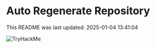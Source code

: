 # Auto Regenerate Repository

This README was last updated: 2025-01-04 13:41:04

 ![TryHackMe](https://tryhackme.com/badge/533634)